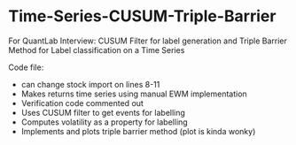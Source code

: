 # Time-Series-CUSUM-Triple-Barrier
For QuantLab Interview: CUSUM Filter for label generation and Triple Barrier Method for Label classification on a Time Series

Code file:
- can change stock import on lines 8-11
- Makes returns time series using manual EWM implementation
- Verification code commented out
- Uses CUSUM filter to get events for labelling
- Computes volatility as a property for labelling
- Implements and plots triple barrier method (plot is kinda wonky)
